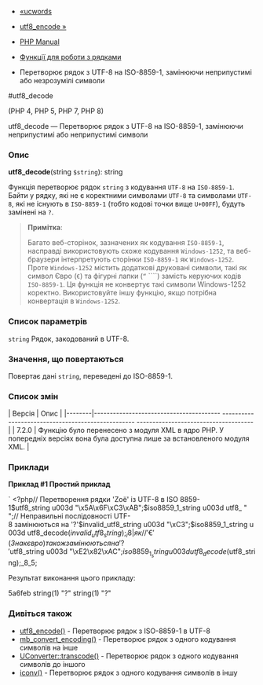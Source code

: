 - [«ucwords](function.ucwords.md)
- [utf8_encode »](function.utf8-encode.md)

- [PHP Manual](index.md)
- [Функції для роботи з рядками](ref.strings.md)
- Перетворює рядок з UTF-8 на ISO-8859-1, замінюючи неприпустимі або
незрозумілі символи

#utf8_decode

(PHP 4, PHP 5, PHP 7, PHP 8)

utf8_decode — Перетворює рядок з UTF-8 на ISO-8859-1, замінюючи
неприпустимі або неприпустимі символи

### Опис

**utf8_decode**(string `$string`): string

Функція перетворює рядок `string` з кодування `UTF-8` на `ISO-8859-1`.
Байти у рядку, які не є коректними символами `UTF-8` та
символами `UTF-8`, які не існують в `ISO-8859-1` (тобто кодові
точки вище `U+00FF`), будуть замінені на `?`.

> **Примітка**:
>
> Багато веб-сторінок, зазначених як кодування
> `ISO-8859-1`, насправді використовують схоже кодування
> `Windows-1252`, та веб-браузери інтерпретують сторінки `ISO-8859-1`
> як `Windows-1252`. Проте `Windows-1252` містить додаткові
> друковані символи, такі як символ Євро (`€`) та фігурні лапки (`“`
> ````) замість керуючих кодів `ISO-8859-1`. Ця функція не
> конвертує такі символи Windows-1252 коректно. Використовуйте
> іншу функцію, якщо потрібна конвертація в `Windows-1252`.

### Список параметрів

`string`
Рядок, закодований в UTF-8.

### Значення, що повертаються

Повертає дані `string`, переведені до ISO-8859-1.

### Список змін

| Версія | Опис |
|--------|---------------------------------------- -------------------------------------------------- -------------------------------------|
| 7.2.0 | Функцію було перенесено з модуля XML в ядро PHP. У попередніх версіях вона була доступна лише за встановленого модуля XML. |

### Приклади

**Приклад #1 Простий приклад**

` <?php// Перетворення рядки 'Zoë' із UTF-8 в ISO 8859-1$utf8_string u003d "\x5A\x6F\xC3\xAB";$iso8859_1_string u003d utf8_ "
";// Неправильні послідовності UTF-8 замінюються на '?'$invalid_utf8_string u003d "\xC3";$iso8859_1_string u003d utf8_decode($invalid_utf8_string);_і8| як// '€' (Знак євро) також замінюються на '?'$utf8_string u003d "\xE2\x82\xAC";$iso8859_1_string u003d utf8_decode($utf8_string);_8_5;

Результат виконання цього прикладу:

5a6feb
string(1) "?"
string(1) "?"

### Дивіться також

- [utf8_encode()](function.utf8-encode.md) - Перетворює рядок з
ISO-8859-1 в UTF-8
- [mb_convert_encoding()](function.mb-convert-encoding.md) -
Перетворює рядок з одного кодування символів на інше
- [UConverter::transcode()](uconverter.transcode.md) - Перетворює
рядок з одного кодування символів до іншого
- [iconv()](function.iconv.md) - Перетворює рядок з одного
кодування символів в іншу
